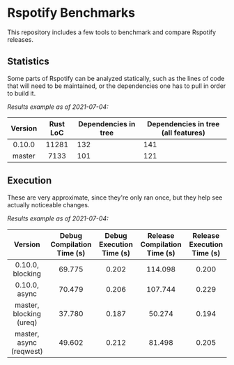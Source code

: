 # Rspotify Benchmarks

This repository includes a few tools to benchmark and compare Rspotify releases.

## Statistics

Some parts of Rspotify can be analyzed statically, such as the lines of code
that will need to be maintained, or the dependencies one has to pull in order to
build it.

*Results example as of 2021-07-04:*

| Version | Rust LoC | Dependencies in tree | Dependencies in tree (all features) |
|:-------:|:--------:|----------------------|-------------------------------------|
| 0.10.0  |   11281  | 132                  | 141                                 |
| master  |   7133   | 101                  | 121                                 |

## Execution

These are very approximate, since they're only ran once, but they help see
actually noticeable changes.

*Results example as of 2021-07-04:*

|         Version         | Debug Compilation Time (s) | Debug Execution Time (s) | Release Compilation Time (s) | Release Execution Time (s) |
|:-----------------------:|:--------------------------:|:------------------------:|:----------------------------:|:--------------------------:|
| 0.10.0, blocking        |           69.775           |           0.202          |            114.098           |            0.200           |
| 0.10.0, async           |           70.479           |           0.206          |            107.744           |            0.229           |
| master, blocking (ureq) |           37.780           |           0.187          |            50.274            |            0.194           |
| master, async (reqwest) |           49.602           |           0.212          |            81.498            |            0.205           |
